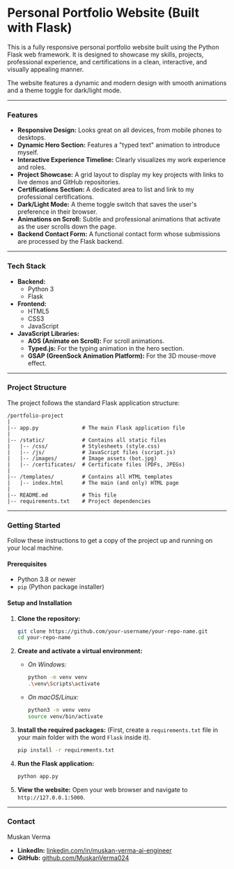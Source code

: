 # Personal Portfolio Website (Built with Flask)

This is a fully responsive personal portfolio website built using the Python Flask web framework. It is designed to showcase my skills, projects, professional experience, and certifications in a clean, interactive, and visually appealing manner.

The website features a dynamic and modern design with smooth animations and a theme toggle for dark/light mode.

---

### Features

-   **Responsive Design:** Looks great on all devices, from mobile phones to desktops.
-   **Dynamic Hero Section:** Features a "typed text" animation to introduce myself.
-   **Interactive Experience Timeline:** Clearly visualizes my work experience and roles.
-   **Project Showcase:** A grid layout to display my key projects with links to live demos and GitHub repositories.
-   **Certifications Section:** A dedicated area to list and link to my professional certifications.
-   **Dark/Light Mode:** A theme toggle switch that saves the user's preference in their browser.
-   **Animations on Scroll:** Subtle and professional animations that activate as the user scrolls down the page.
-   **Backend Contact Form:** A functional contact form whose submissions are processed by the Flask backend.

---

### Tech Stack

-   **Backend:**
    -   Python 3
    -   Flask
-   **Frontend:**
    -   HTML5
    -   CSS3
    -   JavaScript
-   **JavaScript Libraries:**
    -   **AOS (Animate on Scroll):** For scroll animations.
    -   **Typed.js:** For the typing animation in the hero section.
    -   **GSAP (GreenSock Animation Platform):** For the 3D mouse-move effect.

---

### Project Structure

The project follows the standard Flask application structure:

```
/portfolio-project
|
|-- app.py              # The main Flask application file
|
|-- /static/            # Contains all static files
|   |-- /css/           # Stylesheets (style.css)
|   |-- /js/            # JavaScript files (script.js)
|   |-- /images/        # Image assets (bot.jpg)
|   |-- /certificates/  # Certificate files (PDFs, JPEGs)
|
|-- /templates/         # Contains all HTML templates
|   |-- index.html      # The main (and only) HTML page
|
|-- README.md           # This file
|-- requirements.txt    # Project dependencies
```

---

### Getting Started

Follow these instructions to get a copy of the project up and running on your local machine.

#### **Prerequisites**

-   Python 3.8 or newer
-   `pip` (Python package installer)

#### **Setup and Installation**

1.  **Clone the repository:**
    ```bash
    git clone https://github.com/your-username/your-repo-name.git
    cd your-repo-name
    ```

2.  **Create and activate a virtual environment:**
    -   *On Windows:*
        ```bash
        python -m venv venv
        .\venv\Scripts\activate
        ```
    -   *On macOS/Linux:*
        ```bash
        python3 -m venv venv
        source venv/bin/activate
        ```

3.  **Install the required packages:**
    (First, create a `requirements.txt` file in your main folder with the word `Flask` inside it).
    ```bash
    pip install -r requirements.txt
    ```

4.  **Run the Flask application:**
    ```bash
    python app.py
    ```

5.  **View the website:**
    Open your web browser and navigate to `http://127.0.0.1:5000`.

---

### Contact

Muskan Verma

-   **LinkedIn:** [linkedin.com/in/muskan-verma-ai-engineer](https://linkedin.com/in/muskan-verma-ai-engineer)
-   **GitHub:** [github.com/MuskanVerma024](https://github.com/MuskanVerma024)
